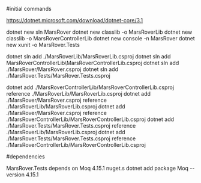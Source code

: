 #initial commands

https://dotnet.microsoft.com/download/dotnet-core/3.1

dotnet new sln MarsRover
dotnet new classlib -o MarsRoverLib
dotnet new classlib -o MarsRoverControllerLib
dotnet new console -n MarsRover
dotnet new xunit -o MarsRover.Tests

dotnet sln add ./MarsRoverLib/MarsRoverLib.csproj
dotnet sln add MarsRoverControllerLib\MarsRoverControllerLib.csproj
dotnet sln add ./MarsRover/MarsRover.csproj
dotnet sln add ./MarsRover.Tests/MarsRover.Tests.csproj

dotnet add ./MarsRoverControllerLib/MarsRoverControllerLib.csproj reference ./MarsRoverLib/MarsRoverLib.csproj
dotnet add ./MarsRover/MarsRover.csproj reference ./MarsRoverLib/MarsRoverLib.csproj
dotnet add ./MarsRover/MarsRover.csproj reference ./MarsRoverControllerLib/MarsRoverControllerLib.csproj
dotnet add ./MarsRover.Tests/MarsRover.Tests.csproj reference ./MarsRoverLib/MarsRoverLib.csproj
dotnet add ./MarsRover.Tests/MarsRover.Tests.csproj reference ./MarsRoverControllerLib/MarsRoverControllerLib.csproj


#dependencies

MarsRover.Tests depends on Moq 4.15.1 nuget.s
dotnet add package Moq --version 4.15.1